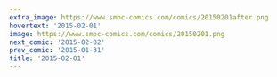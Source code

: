 ```yaml
---
extra_image: https://www.smbc-comics.com/comics/20150201after.png
hovertext: '2015-02-01'
image: https://www.smbc-comics.com/comics/20150201.png
next_comic: '2015-02-02'
prev_comic: '2015-01-31'
title: '2015-02-01'
---
```


